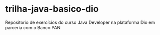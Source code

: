 # trilha-java-basico-dio
Repositorio de exercícios do curso Java Developer na plataforma Dio em parceria com o Banco PAN
